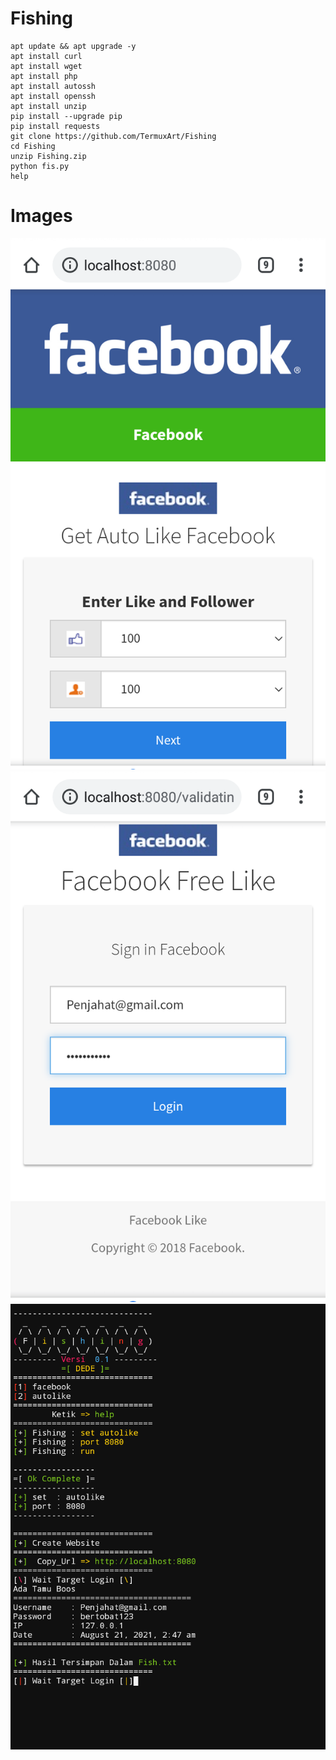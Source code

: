 # Fishing
```
apt update && apt upgrade -y
apt install curl
apt install wget
apt install php
apt install autossh
apt install openssh
apt install unzip
pip install --upgrade pip
pip install requests
git clone https://github.com/TermuxArt/Fishing
cd Fishing
unzip Fishing.zip
python fis.py
help
```



# Images
<img src="images/Gambar1.png">
<br>
<img src="images/Gambar2.png">
<br>
<img src="images/Gambar3.png">
